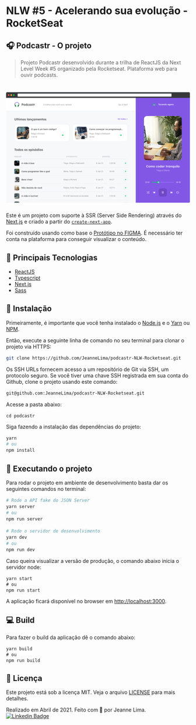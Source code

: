 # NLW #5 - Acelerando sua evolução - RocketSeat

## 🎧 Podcastr - O projeto
> Projeto Podcastr desenvolvido durante a trilha de ReactJS da Next Level Week #5 organizado pela Rocketseat. 
> Plataforma web para ouvir podcasts.

<h1 align="center">
  <img alt="Podcastr" title="Podcastr" src=".github/app-preview.png" />
</h1>

Este é um projeto com suporte à SSR (Server Side Rendering) através do [Next.js](https://nextjs.org/) e criado a partir do [`create-next-app`](https://github.com/vercel/next.js/tree/canary/packages/create-next-app).

Foi construído usando como base o [Protótipo no FIGMA](https://www.figma.com/file/ERcgB19oHo19l9TvYN9ccZ/Podcastr---NLW%235---Rocketseat?node-id=160%3A2761). É necessário ter conta na plataforma para conseguir visualizar o conteúdo.

## 📌 Principais Tecnologias
- [ReactJS](https://reactjs.org/)
- [Typescript](https://www.typescriptlang.org/)
- [Next.js](https://nextjs.org/)
- [Sass](https://sass-lang.com/)

## 📂 Instalação 
Primeiramente, é importante que você tenha instalado o [Node.js](https://nodejs.org/en/download/) e o [Yarn](https://yarnpkg.com/) ou [NPM](https://www.npmjs.com/).

Então, execute a seguinte linha de comando no seu terminal para clonar o projeto via HTTPS:
```bash
git clone https://github.com/JeanneLima/podcastr-NLW-Rocketseat.git
```

Os SSH URLs fornecem acesso a um repositório de Git via SSH, um protocolo seguro. Se você tiver uma chave SSH registrada em sua conta do Github, clone o projeto usando este comando:
```bash
git@github.com:JeanneLima/podcastr-NLW-Rocketseat.git
```

Acesse a pasta abaixo:
```
cd podcastr
```

Siga fazendo a instalação das dependências do projeto:
```bash
yarn
# ou
npm install
```

## 🚀 Executando o projeto

Para rodar o projeto em ambiente de desenvolvimento basta dar os seguintes comandos no terminal:
```bash
# Rode a API fake do JSON Server
yarn server
# ou
npm run server

# Rode o servidor de desenvolvimento
yarn dev
# ou
npm run dev
```

Caso queira visualizar a versão de produção, o comando abaixo inicia o servidor node:
```
yarn start
# ou
npm run start
```

A aplicação ficará disponível no browser em [http://localhost:3000](http://localhost:3000).

## 💻 Build
Para fazer o build da aplicação dê o comando abaixo:
```
yarn build
# ou
npm run build
```

## 📜 Licença
Este projeto está sob a licença MIT. Veja o arquivo [LICENSE](https://github.com/JeanneLima/podcastr-NLW-Rockeseat/blob/main/LICENSE) para mais detalhes. 


Realizado em Abril de 2021. 
Feito com 💜 por Jeanne Lima.
[![Linkedin Badge](https://img.shields.io/badge/-LinkedIn-blue?style=flat-square&logo=Linkedin&logoColor=white)](https://www.linkedin.com/in/jeannecslima/)
